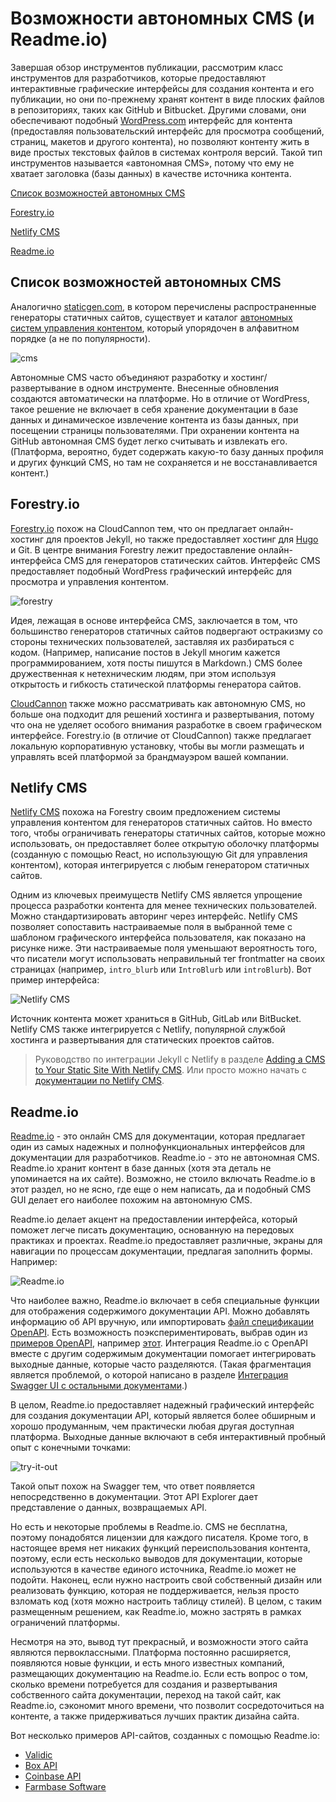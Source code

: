 # Возможности автономных CMS (и Readme.io)

Завершая обзор инструментов публикации, рассмотрим класс инструментов для разработчиков, которые предоставляют интерактивные графические интерфейсы для создания контента и его публикации, но они по-прежнему хранят контент в виде плоских файлов в репозиториях, таких как GitHub и Bitbucket. Другими словами, они обеспечивают подобный [WordPress.com](https://ru.wordpress.com/) интерфейс для контента (предоставляя пользовательский интерфейс для просмотра сообщений, страниц, макетов и другого контента), но позволяют контенту жить в виде простых текстовых файлов в системах контроля версий. Такой тип инструментов называется «автономная CMS», потому что ему не хватает заголовка (базы данных) в качестве источника контента.

[Список возможностей автономных CMS](#list)

[Forestry.io](#forestry)

[Netlify CMS](#netlify)

[Readme.io](#readme)

<a name="list"></a>
## Список возможностей автономных CMS

Аналогично [staticgen.com](https://www.staticgen.com/), в котором перечислены распространенные генераторы статичных сайтов, существует и каталог [автономных систем управления контентом](https://headlesscms.org/), который упорядочен в алфавитном порядке (а не по популярности).

![cms](pics/51.png)

Автономные CMS часто объединяют разработку и хостинг/развертывание в одном инструменте. Внесенные обновления создаются автоматически на платформе. Но в отличие от WordPress, такое решение не включает в себя хранение документации в базе данных и динамическое извлечение контента из базы данных, при посещении страницы пользователями. При охранении контента на GitHub автономная CMS будет легко считывать и извлекать его. (Платформа, вероятно, будет содержать какую-то базу данных профиля и других функций CMS, но там не сохраняется и не восстанавливается контент.)

<a name="forestry"></a>
## Forestry.io

[Forestry.io](https://forestry.io/) похож на CloudCannon тем, что он предлагает онлайн-хостинг для проектов Jekyll, но также предоставляет хостинг для [Hugo](https://gohugo.io/) и Git. В центре внимания Forestry лежит предоставление онлайн-интерфейса CMS для генераторов статических сайтов. Интерфейс CMS предоставляет подобный WordPress графический интерфейс для просмотра и управления контентом.

![forestry](pics/52.png)

Идея, лежащая в основе интерфейса CMS, заключается в том, что большинство генераторов статичных сайтов подвергают остракизму со стороны технических пользователей, заставляя их разбираться с кодом. (Например, написание постов в Jekyll многим кажется  программированием, хотя посты пишутся в Markdown.) CMS более дружественная к нетехническим людям, при этом используя открытость и гибкость статической платформы генератора сайтов.

[CloudCannon](Hosting-and-deployment-options.md#cloudCannon) также можно рассматривать как автономную CMS, но больше она подходит для решений хостинга и развертывания, потому что она не уделяет особого внимания разработке в своем графическом интерфейсе. Forestry.io (в отличие от CloudCannon) также предлагает локальную корпоративную установку, чтобы вы могли размещать и управлять всей платформой за брандмауэром вашей компании.

<a name="netlify"></a>
## Netlify CMS

[Netlify CMS](https://www.netlifycms.org/) похожа на Forestry своим предложением системы управления контентом для генераторов статичных сайтов. Но вместо того, чтобы ограничивать генераторы статичных сайтов, которые можно использовать, он предоставляет более открытую оболочку платформы (созданную с помощью React, но использующую Git для управления контентом), которая интегрируется с любым генератором статичных сайтов.

Одним из ключевых преимуществ Netlify CMS является упрощение процесса разработки контента для менее технических пользователей. Можно стандартизировать авторинг через интерфейс. Netlify CMS позволяет сопоставить настраиваемые поля в выбранной теме с шаблоном графического интерфейса пользователя, как показано на рисунке ниже. Эти настраиваемые поля уменьшают вероятность того, что писатели могут использовать неправильный тег frontmatter на своих страницах (например, `intro_blurb` или `IntroBlurb` или `introBlurb`). Вот пример интерфейса:

![Netlify CMS](pics/53.png)

Источник контента может храниться в GitHub, GitLab или BitBucket. Netlify CMS также интегрируется с Netlify, популярной службой хостинга и развертывания для статических проектов сайтов.

> Руководство по интеграции Jekyll с Netlify в разделе [Adding a CMS to Your Static Site With Netlify CMS](https://dzone.com/articles/adding-a-cms-to-your-static-site-with-netlify-cms). Или просто можно начать с [документации по Netlify CMS](https://www.netlifycms.org/docs/).

<a name="readme"></a>
## Readme.io

[Readme.io](https://readme.io/) - это онлайн CMS для документации, которая предлагает один из самых надежных и полнофункциональных интерфейсов для документации для разработчиков. Readme.io - это не автономная CMS. Readme.io хранит контент в базе данных (хотя эта деталь не упоминается на их сайте). Возможно, не стоило включать Readme.io в этот раздел, но не ясно, где еще о нем написать, да и подобный CMS GUI делает его наиболее похожим на  автономную CMS.

Readme.io делает акцент на предоставлении интерфейса, который поможет легче писать документацию, основанную на передовых практиках и проектах. Readme.io предоставляет различные, экраны для навигации по процессам документации, предлагая заполнить формы. Например:

![Readme.io](pics/54.png)

Что наиболее важно, Readme.io включает в себя специальные функции для отображения содержимого документации API. Можно добавлять информацию об API вручную, или импортировать [файл спецификации OpenAPI](../openAPI-specification/introduction-openapi-and-swagger.md). Есть возможность поэкспериментировать, выбрав один из [примеров OpenAPI](https://github.com/OAI/OpenAPI-Specification/tree/master/examples/v2.0/yaml), например [этот](https://raw.githubusercontent.com/OAI/OpenAPI-Specification/master/examples/v2.0/json/petstore-expanded.json). Интеграция Readme.io с OpenAPI вместе с другим содержимым документации помогает интегрировать выходные данные, которые часто разделяются. (Такая фрагментация является проблемой, о которой написано  в разделе [Интеграция Swagger UI с остальными документами](../openAPI-specification/integrating-swagger-with-docs.md).)

В целом, Readme.io предоставляет надежный графический интерфейс для создания документации API, который является более обширным и хорошо продуманным, чем практически любая другая доступная платформа. Выходные данные включают в себя интерактивный пробный опыт с конечными точками:

![try-it-out](pics/55.png)

Такой опыт похож на Swagger тем, что ответ появляется непосредственно в документации. Этот API Explorer дает представление о данных, возвращаемых API.

Но есть и некоторые проблемы в Readme.io. CMS не бесплатна, поэтому понадобятся лицензии для каждого писателя. Кроме того, в настоящее время нет никаких функций переиспользования контента, поэтому, если есть несколько выводов для документации, которые используются в качестве единого источника, Readme.io может не подойти. Наконец, если нужно настроить свой собственный дизайн или реализовать функцию, которая не поддерживается, нельзя просто взломать код (хотя можно настроить таблицу стилей). В целом, с таким размещенным решением, как Readme.io, можно застрять в рамках ограничений платформы.

Несмотря на это, вывод тут прекрасный, и возможности этого сайта являются первоклассными. Платформа постоянно расширяется, появляются новые функции, и есть много известных компаний, размещающих документацию на Readme.io. Если есть вопрос о том, сколько времени потребуется для создания и развертывания собственного сайта документации, переход на такой сайт, как Readme.io, сэкономит много времени, что позволит сосредоточиться на контенте, а также придерживаться лучших практик дизайна сайта.

Вот несколько примеров API-сайтов, созданных с помощью Readme.io:

- [Validic](https://docs.validic.com/docs/getting-started)
- [Box API](https://developer.box.com/docs)
- [Coinbase API](https://developers.coinbase.com/api/v2#introduction)
- [Farmbase Software](https://software.farm.bot/docs)
